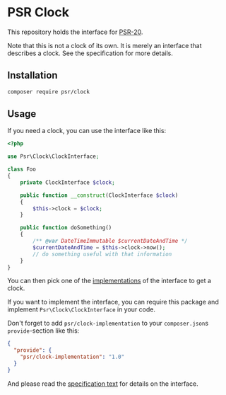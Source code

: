 # PSR Clock

This repository holds the interface for [PSR-20][psr-url].

Note that this is not a clock of its own. It is merely an interface that
describes a clock. See the specification for more details.

## Installation

```bash
composer require psr/clock
```

## Usage

If you need a clock, you can use the interface like this:

```php
<?php

use Psr\Clock\ClockInterface;

class Foo
{
    private ClockInterface $clock;

    public function __construct(ClockInterface $clock)
    {
        $this->clock = $clock;
    }

    public function doSomething()
    {
        /** @var DateTimeImmutable $currentDateAndTime */
        $currentDateAndTime = $this->clock->now();
        // do something useful with that information
    }
}
```

You can then pick one of the [implementations][implementation-url] of the interface to get a clock.

If you want to implement the interface, you can require this package and
implement `Psr\Clock\ClockInterface` in your code. 

Don't forget to add `psr/clock-implementation` to your `composer.json`s `provide`-section like this:

```json
{
  "provide": {
    "psr/clock-implementation": "1.0"
  }
}
```

And please read the [specification text][specification-url] for details on the interface.

[psr-url]: https://www.php-fig.org/psr/psr-20
[package-url]: https://packagist.org/packages/psr/clock
[implementation-url]: https://packagist.org/providers/psr/clock-implementation
[specification-url]: https://github.com/php-fig/fig-standards/blob/master/accepted/PSR-20-clock.md

